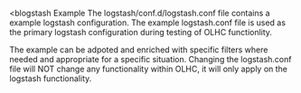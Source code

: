 <blogstash Example</b>
The logstash/conf.d/logstash.conf file contains a example logstash configuration. The example logstash.conf file is used as the primary logstash configuration during testing of OLHC functionlity. 

The example can be adpoted and enriched with specific filters where needed and appropriate for a specific situation. Changing the logstash.conf file will NOT change any functionality within OLHC, it will only apply on the logstash functionality. 
